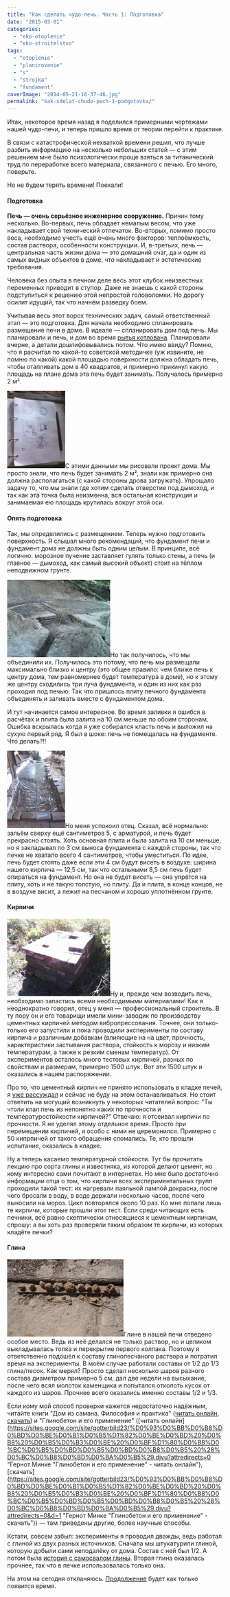 ```yaml
---
title: "Как сделать чудо-печь. Часть 1: Подготовка"
date: "2015-03-01"
categories: 
  - "eko-otoplenie"
  - "eko-stroitelstvo"
tags: 
  - "otoplenie"
  - "planirovanie"
  - "s"
  - "strojka"
  - "fundament"
coverImage: "2014-05-21-16-37-46.jpg"
permalink: "kak-sdelat-chudo-pech-1-podgotovka/"
---
```


Итак, некоторое время назад я поделился примерными чертежами нашей чудо-печи, и теперь пришло время от теории перейти к практике.

В связи с катастрофической нехваткой времени решил, что лучше разбить информацию на несколько небольших статей — с этим решением мне было психологически проще взяться за титанический труд по переработке всего материала, связанного с печью. Его много, поверьте.

Но не будем терять времени! Поехали!

#### Подготовка

**Печь — очень серьёзное инженерное сооружение.** Причин тому несколько. Во-первых, печь обладает немалым весом, что уже накладывает свой технический отпечаток. Во-вторых, помимо просто веса, необходимо учесть ещё очень много факторов: теплоёмкость, состав раствора, особенности конструкции. И, в-третьих, печь — центральная часть жизни дома — это домашний очаг, да и один из самых видных объектов в доме, что накладывает и эстетические требования.

Человека без опыта в печном деле весь этот клубок неизвестных переменных приводит в ступор. Даже не знаешь с какой стороны подступиться к решению этой непростой головоломки. Но дорогу осилит идущий, так что начнём разведку боем.

Учитывая весь этот ворох технических задач, самый ответственный этап — это подготовка. Для начала необходимо спланировать размещение печи в доме. В идеале — спланировать дом под печь. Мы планировали и печь, и дом во время [рытья котлована](http://svobodaiznutri.ru/vredniy-ekskavator-ili-roem-kotlovan-vruchnuyu/ "Вредный экскаватор или Роем котлован вручную!"). Планировали вчерне, а детали дошлифовывались потом. Что имею ввиду? Помню, что я расчитал по какой-то советской методичке (уж извините, не помню по какой) какой площадью поверхности должна обладать печь, чтобы отапливать дом в 40 квадратов, и примерно прикинул какую площадь на плане дома эта печь будет занимать. Получалось примерно 2 м².

[![Размышлять над печью лучше с ручкой и бумагой](images/2014-05-21-13-25-26-e1496499826272-135x180.jpg)](http://svobodaiznutri.ru/wp-content/uploads/2014-05-21-13-25-26-e1496499826272.jpg)С этими данными мы рисовали проект дома. Мы просто знали, что печь будет занимать 2 м², знали как примерно она должна располагаться (с какой стороны дрова загружать). Упрощало задачу то, что мы знали где хотим сделать отверстие под дымоход, и так как эта точка была неизменна, вся остальная конструкция и занимаемая ею площадь крутилась вокруг этой оси.

#### Опять подготовка

Так, мы определились с размещением. Теперь нужно подготовить поверхность. Я слышал много рекомендаций, что фундамент печи и фундамент дома не должны быть одним целым. В принципе, всё логично: морозное пучение заставляет гулять только стены, а печь (и главное — дымоход, как самый высокий объект) стоит на тёплом неподвижном грунте.

[![Заливаем фундамент под дом и печь](images/IMG_20130813_195602-240x180.jpg)](http://svobodaiznutri.ru/wp-content/uploads/IMG_20130813_195602.jpg)Но так получилось, что мы объединили их. Получилось это потому, что печь мы размещали максимально близко к центру (это общее правило: чем ближе печь к центру дома, тем равномернее будет температура в доме), но к этому же центру сходились три луча фундамента, и один из них как раз проходил под печью. Так что пришлось плиту печного фундамента объединять и заливать вместе с фундаментом дома.

И тут начинается самое интересное. Во время заливки я ошибся в расчётах и плита была залита на 10 см меньше по обоим сторонам. Ошибка вскрылась когда я уже собирался класть печь и выложил на сухую первый ряд. Я был в шоке: печь не помещалась на фундаменте. Что делать?!!

[![Заливаем дополнительные 5 см](images/2014-06-08-15-10-30-135x180.jpg)](http://svobodaiznutri.ru/wp-content/uploads/2014-06-08-15-10-30.jpg)Но меня успокоил отец. Сказал, всё нормально: зальём сверху ещё сантиметров 5, с арматурой, и печь будет прекрасно стоять. Хоть основная плита и была залита на 10 см меньше, но я закладывал по 3 см выноса фундамента с каждой стороны, так что печке не хватало всего 4 сантиметров, чтобы уместиться. По идее, печь будет стоять даже если эти 4 см будут висеть в воздухе: ширина нашего кирпича — 12,5 см, так что остальными 8,5 см печь будет опираться на фундамент. Но она не будет висеть — она упрётся на плиту, хоть и не такую толстую, но плиту. Да и плита, в конце концов, не в воздухе висит, а лежит на песчаном и хорошо уплотнённом грунте.

#### Кирпичи

[![В нашем распоряжении было примерно три таких кучки](images/IMG_20130924_111748-240x180.jpg)](http://svobodaiznutri.ru/wp-content/uploads/IMG_20130924_111748.jpg)Ну и, прежде чем возводить печь, необходимо запастись всеми необходимыми материалами! Как я неоднократно говорил, отец у меня — профессиональный строитель. В ту пору он и его товарищи имели мини-заводик по производству цементных кирпичей методом вибропрессования. Точнее, они только-только его запустили и пока проводили эксперименты по составу кирпича и различным добавкам (влияющие на на цвет, прочность, характеристики застывания раствора, стойкость к морозу и низким температурам, а также к резким сменам температур). От экспериментов осталось много тестовых кирпичей, разных по свойствам и размерам, примерно 1500 штук. Вот эти 1500 штук и оказались в нашем распоряжении.

Про то, что цементный кирпич не принято использовать в кладке печей, я [уже рассуждал](http://svobodaiznutri.ru/sohataya-chudo-pech/ "Сохатая чудо-печь") и сейчас не буду на этом останавливаться. Но стоит ответить на могущий возникнуть у некоторых читателей вопрос: "Ты чтоли клал печь из непонятно каких по прочности и температуростойкости кирпичей?" Отвечаю: я отсеивал кирпичи по прочности. Я не уделял этому отдельное время. Просто при перемещении кирпичей, я особо с ними не церемонился. Примерно с 50 кипрпичей от такого обращения сломались. Те, кто прошли испытание, оказались в кладке.

Ну а теперь касаемо температурной стойкости. Тут бы прочитать лекцию про сорта глины и известняка, из которой делают цемент, но кому интересно сами почитают в интернетах. Но мне было достаточно информации отца о том, что кирпичи всех экспериментальных групп проходили такой тест: их нагревали паяльной лампой докрасна, после чего бросали в воду, в воде держали несколько часов, после чего выносили на мороз. Цикл повторялся около 10 раз. Ко мне попали лишь те кирпичи, которые прошли этот тест. Если среди читающих есть печники, всё равно скептически относящиеся к цементным кирпичам, спрошу: а вы хоть раз проверяли таким образом те кирпичи, из которых кладёте печки?

#### Глина

[![Экспериментальные шары](images/DSC00406-271x180.jpg)](http://svobodaiznutri.ru/wp-content/uploads/DSC00406.jpg)Глине в нашей печи отведено особое место. Ведь из неё делался не только раствор, но и целиком выкладывалась топка и перекрытие первого колпака. Поэтому я ответственно подошёл к составу глинопесчаного раствора и потратил время на эксперименты. В моём случае работали составы от 1/2 до 1/3 глина/песок. Как мерял? Просто сделал несколько шаров разного состава диаметром примерно 5 см, дал две недели на высыхание, после чего всял молоток каменщика и попытался отколоть кусок от каждого из шаров. Прочнее всего оказались именно составы 1/2 и 1/3.

Если кому мой способ проверки кажется недостаточно надёжным, читайте книги "Дом из самана. Философия и практика" ([читать онлайн](https://docs.google.com/viewer?a=v&pid=sites&srcid=ZGVmYXVsdGRvbWFpbnxnb3R0ZXJiaWxkMjN8Z3g6N2FkNjhmNjc2ZjFmN2MyZQ "Дом из самана: Философия и практика - читать онлайн"), [скачать](https://sites.google.com/site/gotterbild23/%D0%94%D0%BE%D0%BC%20%D0%B8%D0%B7%20%D1%81%D0%B0%D0%BC%D0%B0%D0%BD%D0%B0.pdf?attredirects=0&d=1 "Дом из самана: Философия и практика - скачать")) и "Глинобетон и его применение" ([читать онлайн](https://sites.google.com/site/gotterbild23/%D0%93%D0%BB%D0%B8%D0%BD%D0%BE%D0%B1%D0%B5%D1%82%D0%BE%D0%BD%20%D0%B8%20%D0%B5%D0%B3%D0%BE%20%D0%BF%D1%80%D0%B8%D0%BC%D0%B5%D0%BD%D0%B5%D0%BD%D0%B8%D0%B5%20%28%D0%BC%D0%B8%D0%BD%D0%BA%D0%B5%29.djvu?attredirects=0 "Гернот Минке "Глинобетон и его применение" - читать онлайн"), [скачать](https://sites.google.com/site/gotterbild23/%D0%93%D0%BB%D0%B8%D0%BD%D0%BE%D0%B1%D0%B5%D1%82%D0%BE%D0%BD%20%D0%B8%20%D0%B5%D0%B3%D0%BE%20%D0%BF%D1%80%D0%B8%D0%BC%D0%B5%D0%BD%D0%B5%D0%BD%D0%B8%D0%B5%20%28%D0%BC%D0%B8%D0%BD%D0%BA%D0%B5%29.djvu?attredirects=0&d=1 "Гернот Минке "Глинобетон и его применение" - скачать")) — там приведены другие, более научные способы.

Кстати, совсем забыл: эксперименты я проводил дважды, ведь работал с глиной из двух разных источников. Сначала мы штукатурили глиной, которую добыли сами неподалёку от дома. Состав с ней был 1/2. А потом была [история с самосвалом глины](http://svobodaiznutri.ru/celiy-samosval-gliny/ "Целый самосвал глины"). Вторая глина оказалась прочнее, так что в печке использовалась только она.

На этом на сегодня откланяюсь. [Продолжение](http://svobodaiznutri.ru/kupol-pechi/) будет как только появится время.
